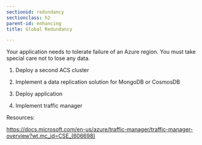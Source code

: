 ```yaml
---
sectionid: redundancy
sectionclass: h2
parent-id: enhancing
title: Global Redundancy

---
```


Your application needs to tolerate failure of an Azure region. You must take
special care not to lose any data.

1.  Deploy a second ACS cluster

2.  Implement a data replication solution for MongoDB or CosmosDB

3.  Deploy application

4.  Implement traffic manager

Resources:

<https://docs.microsoft.com/en-us/azure/traffic-manager/traffic-manager-overview?wt.mc_id=CSE_(606698)>
